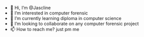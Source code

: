 - 👋 Hi, I’m @Jascline
- 👀 I’m interested in computer forensic
- 🌱 I’m currently learning diploma in computer science
- 💞️ I’m looking to collaborate on any computer forensic project
- 📫 How to reach me? just pm me

<!---
Jascline/Jascline is a ✨ special ✨ repository because its `README.md` (this file) appears on your GitHub profile.
You can click the Preview link to take a look at your changes.
--->
